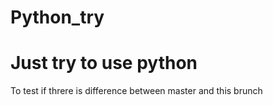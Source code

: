 # Python_try
Just try to use python
=========================
To test if threre is difference between master and this brunch
